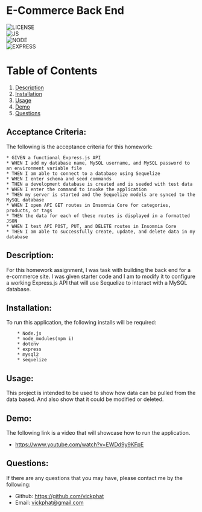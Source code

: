 # E-Commerce Back End

![LICENSE](https://img.shields.io/badge/License-[MIT]-blue?style=for-the-badge&logo=appveyor.svg)
<br>
![JS](https://img.shields.io/badge/JavaScript-100%25-yellow?style=for-the-badge&logo=appveyor.svg)
<br>
![NODE](https://img.shields.io/badge/Node.js-green?style=for-the-badge&logo=appveyor.svg)
<br>
![EXPRESS](https://img.shields.io/badge/Express.js-green?style=for-the-badge&logo=appveyor.svg)

# Table of Contents 

1. [Description](#description)
2. [Installation](#installation)
3. [Usage](#usage)
4. [Demo](#demo)
5. [Questions](#questions)

## Acceptance Criteria:

The following is the acceptance criteria for this homework:

    * GIVEN a functional Express.js API
    * WHEN I add my database name, MySQL username, and MySQL password to an environment variable file
    * THEN I am able to connect to a database using Sequelize
    * WHEN I enter schema and seed commands
    * THEN a development database is created and is seeded with test data
    * WHEN I enter the command to invoke the application
    * THEN my server is started and the Sequelize models are synced to the MySQL database
    * WHEN I open API GET routes in Insomnia Core for categories, products, or tags
    * THEN the data for each of these routes is displayed in a formatted JSON
    * WHEN I test API POST, PUT, and DELETE routes in Insomnia Core
    * THEN I am able to successfully create, update, and delete data in my database


## Description:
For this homework assignment, I was task with building the back end for a e-commerce site. I was given starter code 
and I am to modify it to configure a working Express.js API that will use Sequelize to interact with a MySQL database.

## Installation:
To run this application, the following installs will be required:

        * Node.js
        * node_modules(npm i)
        * dotenv
        * express
        * mysql2
        * sequelize

## Usage:
This project is intended to be used to show how data can be pulled from the data based. And also show that it could be modified or deleted.

## Demo:
The following link is a video that will showcase how to run the application.

* https://www.youtube.com/watch?v=EWDd9y9KFpE

## Questions: 
If there are any questions that you may have, please contact me by the following:

* Github: https://github.com/vickphat
* Email: vickphat@gmail.com 
